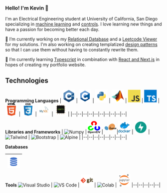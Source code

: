 ### Hello! I'm Kevin 👋

I'm an Electrical Engineering student at University of California, San Diego specializing in [machine learning](https://github.com/kevshin2002/School-Projects/tree/main/Classifiers%20with%20MNIST) and [controls](https://github.com/kevshin2002/School-Projects/tree/main/Linear%20Control%20Systems). I love learning new things and have a passion for becoming better each day. 

🔭 I’m currently working on my [Relational Database](https://github.com/kevshin2002/Relational-Database) and a [Leetcode Viewer](https://github.com/kevshin2002/Coding-Journey/tree/main/Leetcode) for my solutions. I'm also working on creating templatized [design patterns](https://github.com/kevshin2002/Coding-Journey/tree/main/Tools/Design) so that I can use them without having to constantly rewrite them. 

🌱 I’m currently learning [Typescript](https://github.com/kevshin2002/Coding-Journey/tree/main/Codecademy/Languages/Typescript) in combination with [React and Next.js](https://github.com/kevshin2002/Coding-Journey/tree/main/Frameworks/Next.js) in hopes of creating my portfolio website.

## Technologies
**Programming Languages**
| <img title="C++" alt="C++" width="40px" src="https://raw.githubusercontent.com/github/explore/master/topics/cpp/cpp.png" /> | <img alt="C" title="C" width="40px" src="https://raw.githubusercontent.com/github/explore/master/topics/c/c.png"> | <img title="Python" alt="Python" width="40px" src="https://raw.githubusercontent.com/github/explore/master/topics/python/python.png"> | <img title="MATLAB" alt="MATLAB" width="40px" src="https://raw.githubusercontent.com/github/explore/main/topics/matlab/matlab.png"> | <img alt="JS" title="JavaScript" width="40px" src="https://raw.githubusercontent.com/github/explore/master/topics/javascript/javascript.png"> | <img alt="Typescript" title="Typescript" width="40px" src="https://raw.githubusercontent.com/github/explore/main/topics/typescript/typescript.png"> | <img title="HTML5" alt="HTML5" width="40px" src="https://raw.githubusercontent.com/github/explore/main/topics/html/html.png"> | <img title="CSS3" alt="CSS3" width="40px" src="https://raw.githubusercontent.com/github/explore/main/topics/css/css.png"> | <img title="MySQL" alt="MySQL" width="40px" src="https://raw.githubusercontent.com/github/explore/main/topics/mysql/mysql.png"> | <img title="Assembly" alt="Assembly" width="40px" src="https://raw.githubusercontent.com/github/explore/main/topics/assembly/assembly.png"> |
|--|--|--|--|--|--|--|--|--|--|

**Libraries and Frameworks**
| <img title="Numpy" alt="Numpy" width="40px" src="https://upload.wikimedia.org/wikipedia/commons/3/31/NumPy_logo_2020.svg"> | <img title="OpenCV" alt="OpenCV" width="40px" src="https://raw.githubusercontent.com/github/explore/master/topics/opencv/opencv.png"> | <img title="Scikit-Learn" alt="Scikit Learn" width="40px" src="https://raw.githubusercontent.com/github/explore/master/topics/scikit-learn/scikit-learn.png">|<img title="Docker" alt="Docker" width="40px" src="https://raw.githubusercontent.com/github/explore/master/topics/docker/docker.png"> | <img title="FastAPI" alt="FastAPI" width="40px" src="https://raw.githubusercontent.com/github/explore/master/topics/fastapi/fastapi.png"> | <img title="Tailwind" alt="Tailwind" width="40px" src="https://tailwindcss.com/_next/static/media/tailwindcss-mark.3c5441fc7a190fb1800d4a5c7f07ba4b1345a9c8.svg"> | <img title="Bootstrap" alt="Bootstrap" width="40px" src="https://img.icons8.com/color/48/000000/bootstrap"> | <img title="Alpine" alt="Alpine" width="40px" src="https://icon.icepanel.io/Technology/png-shadow-512/Alpine.js.png"> |
|--|--|--|--|--|--|--|--|

**Databases**

| <img title="SQL" alt="SQL" width="40px" src="https://raw.githubusercontent.com/github/explore/master/topics/sql/sql.png"> |
|--|

**Tools**
<img title="Visual Studio" alt="Visual Studio" width="40px" src="https://img.icons8.com/color/48/000000/visual-studio.png"> | <img title="VS Code" alt="VS Code" width="40px" src="https://img.icons8.com/fluent/48/000000/visual-studio-code-2019.png"> | <img title="git" alt="git" width="40px" src="https://raw.githubusercontent.com/github/explore/master/topics/git/git.png"> | <img title="Google Colab" alt="Colab" width="40px" src="https://img.icons8.com/color/48/000000/google-colab.png"> | <img title="Jupyter Notebook" alt="Jupyter" width="40px" src="https://raw.githubusercontent.com/github/explore/master/topics/jupyter-notebook/jupyter-notebook.png"> 
|--|--|--|--|--|
